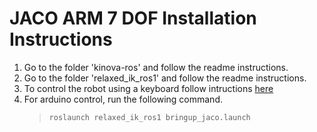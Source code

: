 # JACO ARM 7 DOF Installation Instructions

1. Go to the folder 'kinova-ros' and follow the readme instructions.
2. Go to the folder 'relaxed_ik_ros1' and follow the readme instructions.
3. To control the robot using a keyboard follow intructions [here](https://github.com/uwgraphics/robot-sensing-control/blob/main/JACO/relaxed_ik_ros1/README.md)
4. For arduino control, run the following command.
   >
   > ```bash
   > roslaunch relaxed_ik_ros1 bringup_jaco.launch
   > ```
   >
   >
